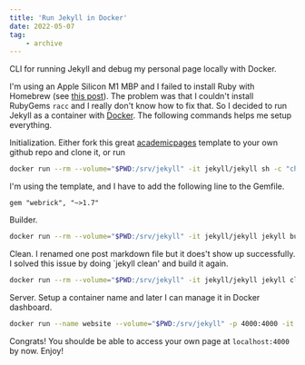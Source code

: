 ```yaml
---
title: 'Run Jekyll in Docker'
date: 2022-05-07
tag:
    - archive
---
```


CLI for running Jekyll and debug my personal page locally with Docker.

I'm using an Apple Silicon M1 MBP and I failed to install Ruby with Homebrew (see [this post](https://www.earthinversion.com/blogging/how-to-install-jekyll-on-appple-m1-macbook/)). The problem was that I couldn't install RubyGems `racc` and I really don't know how to fix that. So I decided to run Jekyll as a container with [Docker](https://github.com/envygeeks/jekyll-docker/blob/master/README.md). The following commands helps me setup everything.

Initialization. Either fork this great [academicpages](https://academicpages.github.io/) template to your own github repo and clone it, or run
```bash
docker run --rm --volume="$PWD:/srv/jekyll" -it jekyll/jekyll sh -c "chown -R jekyll /usr/gem/ && jekyll new folder_name"
```

I'm using the template, and I have to add the following line to the Gemfile.

```
gem "webrick", "~>1.7"
```

Builder. 

```bash
docker run --rm --volume="$PWD:/srv/jekyll" -it jekyll/jekyll jekyll build
```

Clean. I renamed one post markdown file but it does't show up successfully. I solved this issue by doing `jekyll clean' and build it again.

```bash
docker run --rm --volume="$PWD:/srv/jekyll" -it jekyll/jekyll jekyll clean
```

Server. Setup a container name and later I can manage it in Docker dashboard.

```bash
docker run --name website --volume="$PWD:/srv/jekyll" -p 4000:4000 -it jekyll/jekyll jekyll serve --watch --incremental
```

Congrats! You shoulde be able to access your own page at `localhost:4000` by now. Enjoy!